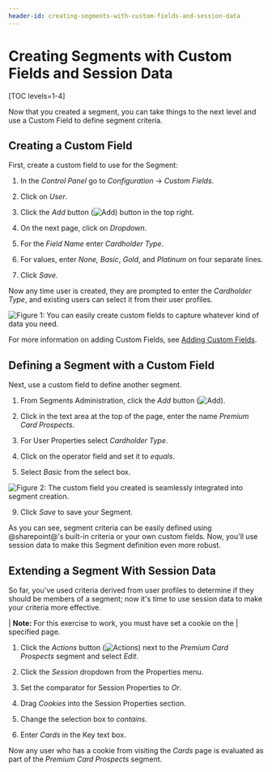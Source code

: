 ```yaml
---
header-id: creating-segments-with-custom-fields-and-session-data
---
```


# Creating Segments with Custom Fields and Session Data

[TOC levels=1-4]

Now that you created a segment, you can take things to the next level and use
a Custom Field to define segment criteria.

## Creating a Custom Field

First, create a custom field to use for the Segment:

1.  In the *Control Panel* go to *Configuration* &rarr; *Custom Fields*.

2.  Click on *User*.

3.  Click the *Add* button (![Add](../../images/icon-add.png)) button in the top
    right.

4.  On the next page, click on *Dropdown*.

5.  For the *Field Name* enter *Cardholder Type*.

6.  For values, enter *None,* *Basic*, *Gold*, and *Platinum* on four separate
    lines.

7.  Click *Save*.

Now any time user is created, they are prompted to enter the *Cardholder Type*,
and existing users can select it from their user profiles.

![Figure 1: You can easily create custom fields to capture whatever kind of data you need.](../../images/sp-create-custom-field.png)

For more information on adding Custom Fields, see
[Adding Custom Fields](/docs/7-2/user/-/knowledge_base/u/custom-fields#adding-custom-fields).

## Defining a Segment with a Custom Field

Next, use a custom field to define another segment. 

1.  From Segments Administration, click the *Add* button
    (![Add](../../images/icon-add.png)).

2.  Click in the text area at the top of the page, enter the name *Premium Card
    Prospects*.

3.  For User Properties select *Cardholder Type*.

4.  Click on the operator field and set it to *equals*.

5.  Select *Basic* from the select box.

![Figure 2: The custom field you created is seamlessly integrated into segment creation.](../../images/sp-select-custom-field.png)

9.  Click *Save* to save your Segment.

As you can see, segment criteria can be easily defined using @sharepoint@'s
built-in criteria or your own custom fields. Now, you'll use session data to
make this Segment definition even more robust.

## Extending a Segment With Session Data

So far, you've used criteria derived from user profiles to determine if they
should be members of a segment; now it's time to use session data to make your
criteria more effective.

| **Note:** For this exercise to work, you must have set a cookie on the 
| specified page.

1.  Click the *Actions* button (![Actions](../../images/icon-actions.png)) next
    to the *Premium Card Prospects* segment and select *Edit*.

2.  Click the *Session* dropdown from the Properties menu.
 
3.  Set the comparator for Session Properties to *Or*.

4.  Drag *Cookies* into the Session Properties section.

5.  Change the selection box to *contains*.

6.  Enter *Cards* in the Key text box.

Now any user who has a cookie from visiting the *Cards* page is evaluated as
part of the *Premium Card Prospects* segment.
